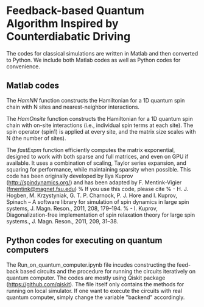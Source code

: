# Feedback-based Quantum Algorithm Inspired by Counterdiabatic Driving
The codes for classical simulations are written in Matlab and then converted to Python. We include both Matlab codes as well as Python codes for convenience.

## Matlab codes

The *HamNN* function constructs the Hamiltonian for a 1D quantum spin chain with N sites and nearest-neighbor interactions.

The *HamOnsite* function constructs the Hamiltonian for a 1D quantum spin chain with on-site interactions (i.e., individual spin terms at each site). The spin operator (spin1) is applied at every site, and the matrix size scales with N (the number of sites).

The *fastExpm* function efficiently computes the matrix exponential, designed to work with both sparse and full matrices, and even on GPU if available. It uses a combination of scaling, Taylor series expansion, and squaring for performance, while maintaining sparsity when possible.
This code has been originally developed by Ilya Kuprov (http://spindynamics.org/) and has been adapted by F. Mentink-Vigier (fmentink@magnet.fsu.edu)
% If you use this code, please cite 
%  - H. J. Hogben, M. Krzystyniak, G. T. P. Charnock, P. J. Hore and I. Kuprov, Spinach – A software library for simulation of spin dynamics in large spin systems, J. Magn. Reson., 2011, 208, 179–194.
%  - I. Kuprov, Diagonalization-free implementation of spin relaxation theory for large spin systems., J. Magn. Reson., 2011, 209, 31–38.

## Python codes for executing on quantum computers

The Run_on_quantum_computer.ipynb file incudes constructing the feed-back based circuits and the procedure for running the circuits iteratively on quantum computer. The codes are mostly using Qiskit package (https://github.com/qiskit). The file itself only contains the methods for running on local simulator. If one want to execute the circuits with real quantum computer, simply change the variable "backend" accordingly.
